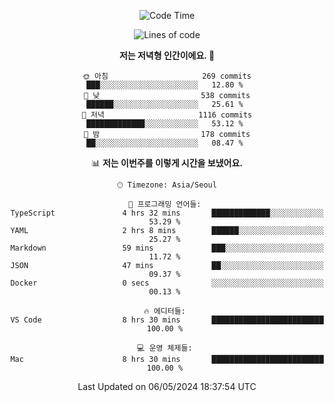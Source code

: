 <div align='center'>
 
<!--START_SECTION:waka-->
![Code Time](http://img.shields.io/badge/Code%20Time-3%2C511%20hrs%2023%20mins-blue)

![Lines of code](https://img.shields.io/badge/%EC%A0%80%EB%8A%94%20%EC%97%AC%ED%83%9C%EA%B9%8C%EC%A7%80%20-1.5%20million%20%EC%A4%84%EC%9D%98%20%EC%BD%94%EB%93%9C%EB%A5%BC%20%EC%9E%91%EC%84%B1%ED%96%88%EC%96%B4%EC%9A%94.-blue)

**저는 저녁형 인간이에요. 🦉** 

```text
🌞 아침                     269 commits         ███░░░░░░░░░░░░░░░░░░░░░░   12.80 % 
🌆 낮　                     538 commits         ██████░░░░░░░░░░░░░░░░░░░   25.61 % 
🌃 저녁                     1116 commits        █████████████░░░░░░░░░░░░   53.12 % 
🌙 밤　                     178 commits         ██░░░░░░░░░░░░░░░░░░░░░░░   08.47 % 
```


📊 **저는 이번주를 이렇게 시간을 보냈어요.** 

```text
🕑︎ Timezone: Asia/Seoul

💬 프로그래밍 언어들: 
TypeScript               4 hrs 32 mins       █████████████░░░░░░░░░░░░   53.29 % 
YAML                     2 hrs 8 mins        ██████░░░░░░░░░░░░░░░░░░░   25.27 % 
Markdown                 59 mins             ███░░░░░░░░░░░░░░░░░░░░░░   11.72 % 
JSON                     47 mins             ██░░░░░░░░░░░░░░░░░░░░░░░   09.37 % 
Docker                   0 secs              ░░░░░░░░░░░░░░░░░░░░░░░░░   00.13 % 

🔥 에디터들: 
VS Code                  8 hrs 30 mins       █████████████████████████   100.00 % 

💻 운영 체제들: 
Mac                      8 hrs 30 mins       █████████████████████████   100.00 % 
```


 Last Updated on 06/05/2024 18:37:54 UTC
<!--END_SECTION:waka-->
 </div>
<!---
Emewjin/Emewjin is a ✨ special ✨ repository because its `README.md` (this file) appears on your GitHub profile.
You can click the Preview link to take a look at your changes.
--->
